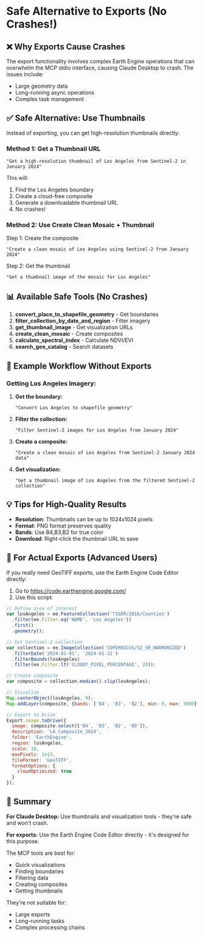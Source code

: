 # Safe Alternative to Exports (No Crashes!)

## ❌ Why Exports Cause Crashes

The export functionality involves complex Earth Engine operations that can overwhelm the MCP stdio interface, causing Claude Desktop to crash. The issues include:
- Large geometry data
- Long-running async operations
- Complex task management

## ✅ Safe Alternative: Use Thumbnails

Instead of exporting, you can get high-resolution thumbnails directly:

### Method 1: Get a Thumbnail URL

```
"Get a high-resolution thumbnail of Los Angeles from Sentinel-2 in January 2024"
```

This will:
1. Find the Los Angeles boundary
2. Create a cloud-free composite
3. Generate a downloadable thumbnail URL
4. No crashes!

### Method 2: Use Create Clean Mosaic + Thumbnail

Step 1: Create the composite
```
"Create a clean mosaic of Los Angeles using Sentinel-2 from January 2024"
```

Step 2: Get the thumbnail
```
"Get a thumbnail image of the mosaic for Los Angeles"
```

## 📊 Available Safe Tools (No Crashes)

1. **convert_place_to_shapefile_geometry** - Get boundaries
2. **filter_collection_by_date_and_region** - Filter imagery
3. **get_thumbnail_image** - Get visualization URLs
4. **create_clean_mosaic** - Create composites
5. **calculate_spectral_index** - Calculate NDVI/EVI
6. **search_gee_catalog** - Search datasets

## 🎯 Example Workflow Without Exports

### Getting Los Angeles Imagery:

1. **Get the boundary:**
   ```
   "Convert Los Angeles to shapefile geometry"
   ```

2. **Filter the collection:**
   ```
   "Filter Sentinel-2 images for Los Angeles from January 2024"
   ```

3. **Create a composite:**
   ```
   "Create a clean mosaic of Los Angeles from Sentinel-2 January 2024 data"
   ```

4. **Get visualization:**
   ```
   "Get a thumbnail image of Los Angeles from the filtered Sentinel-2 collection"
   ```

## 💡 Tips for High-Quality Results

- **Resolution**: Thumbnails can be up to 1024x1024 pixels
- **Format**: PNG format preserves quality
- **Bands**: Use B4,B3,B2 for true color
- **Download**: Right-click the thumbnail URL to save

## 🚀 For Actual Exports (Advanced Users)

If you really need GeoTIFF exports, use the Earth Engine Code Editor directly:

1. Go to https://code.earthengine.google.com/
2. Use this script:

```javascript
// Define area of interest
var losAngeles = ee.FeatureCollection('TIGER/2016/Counties')
  .filter(ee.Filter.eq('NAME', 'Los Angeles'))
  .first()
  .geometry();

// Get Sentinel-2 collection
var collection = ee.ImageCollection('COPERNICUS/S2_SR_HARMONIZED')
  .filterDate('2024-01-01', '2024-01-31')
  .filterBounds(losAngeles)
  .filter(ee.Filter.lt('CLOUDY_PIXEL_PERCENTAGE', 20));

// Create composite
var composite = collection.median().clip(losAngeles);

// Visualize
Map.centerObject(losAngeles, 9);
Map.addLayer(composite, {bands: ['B4', 'B3', 'B2'], min: 0, max: 3000}, 'Composite');

// Export to Drive
Export.image.toDrive({
  image: composite.select(['B4', 'B3', 'B2', 'B8']),
  description: 'LA_Composite_2024',
  folder: 'EarthEngine',
  region: losAngeles,
  scale: 10,
  maxPixels: 1e13,
  fileFormat: 'GeoTIFF',
  formatOptions: {
    cloudOptimized: true
  }
});
```

## 📝 Summary

**For Claude Desktop:** Use thumbnails and visualization tools - they're safe and won't crash.

**For exports:** Use the Earth Engine Code Editor directly - it's designed for this purpose.

The MCP tools are best for:
- Quick visualizations
- Finding boundaries
- Filtering data
- Creating composites
- Getting thumbnails

They're not suitable for:
- Large exports
- Long-running tasks
- Complex processing chains
